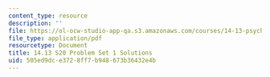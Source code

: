 ```yaml
---
content_type: resource
description: ''
file: https://ol-ocw-studio-app-qa.s3.amazonaws.com/courses/14-13-psychology-and-economics-spring-2020/505ed9dce3728ff7b948673b36432e4b_MIT14_13S20_pset1sol.pdf
file_type: application/pdf
resourcetype: Document
title: 14.13 S20 Problem Set 1 Solutions
uid: 505ed9dc-e372-8ff7-b948-673b36432e4b
---
```


